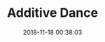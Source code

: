 ---
title:  "Additive Dance"
thumbnail: "/assets/visual_previews/thumbnail_additive-dance"
description: "Trying out inverse square law. 
This time around, using dithering was pretty much required to avoid banding (because maths and such)!
More to come!
LMB scrubs through time."
date: 2018-11-18 00:38:03
gallery: "gallery_additive-dance"
categories: visual shader glsl motionblur dither rgb lights invsqrt
shadertoy_id: "XtyfDD" 
twitter_id: "1068629160871034883"
instagram_id: "Bq26cSqg-Ks"
layout: shadertoy
---